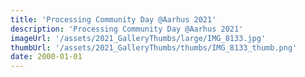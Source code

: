 ```yaml
---
title: 'Processing Community Day @Aarhus 2021'
description: 'Processing Community Day @Aarhus 2021'
imageUrl: '/assets/2021_GalleryThumbs/large/IMG_8133.jpg'
thumbUrl: '/assets/2021_GalleryThumbs/thumbs/IMG_8133_thumb.png'
date: 2000-01-01
---
```


